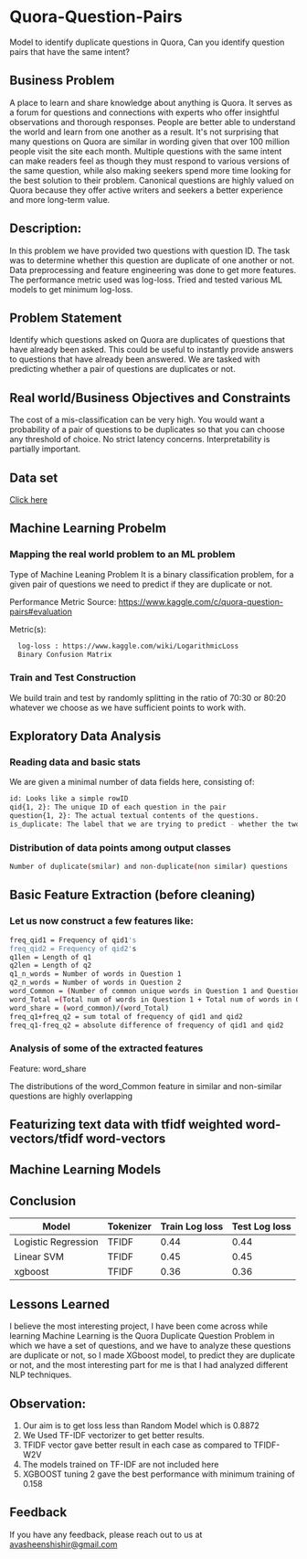 
# Quora-Question-Pairs
Model to identify duplicate questions in Quora, Can you identify question pairs that have the same intent?

## Business Problem
A place to learn and share knowledge about anything is Quora. It serves as a forum for questions and connections with experts who offer insightful observations and thorough responses. People are better able to understand the world and learn from one another as a result.
It's not surprising that many questions on Quora are similar in wording given that over 100 million people visit the site each month. Multiple questions with the same intent can make readers feel as though they must respond to various versions of the same question, while also making seekers spend more time looking for the best solution to their problem. Canonical questions are highly valued on Quora because they offer active writers and seekers a better experience and more long-term value.

## Description: 
In this problem we have provided two questions with question ID. The task was to determine whether this question are duplicate of one another or not. Data preprocessing and feature engineering was done to get more features. The performance metric used was log-loss. Tried and tested various ML models to get minimum log-loss.

## Problem Statement
Identify which questions asked on Quora are duplicates of questions that have already been asked.
This could be useful to instantly provide answers to questions that have already been answered.
We are tasked with predicting whether a pair of questions are duplicates or not.

## Real world/Business Objectives and Constraints
The cost of a mis-classification can be very high.
You would want a probability of a pair of questions to be duplicates so that you can choose any threshold of choice.
No strict latency concerns.
Interpretability is partially important.

## Data set 
[Click here](https://www.kaggle.com/c/quora-question-pairs/data)

## Machine Learning Probelm
### Mapping the real world problem to an ML problem

Type of Machine Leaning Problem
It is a binary classification problem, for a given pair of questions we need to predict if they are duplicate or not.

Performance Metric
Source: https://www.kaggle.com/c/quora-question-pairs#evaluation

Metric(s):


```bash
  log-loss : https://www.kaggle.com/wiki/LogarithmicLoss
  Binary Confusion Matrix
```

### Train and Test Construction
We build train and test by randomly splitting in the ratio of 70:30 or 80:20 whatever we choose as we have sufficient points to work with.

## Exploratory Data Analysis
### Reading data and basic stats
We are given a minimal number of data fields here, consisting of:



```bash
id: Looks like a simple rowID
qid{1, 2}: The unique ID of each question in the pair
question{1, 2}: The actual textual contents of the questions.
is_duplicate: The label that we are trying to predict - whether the two questions are duplicates of each other.
```

### Distribution of data points among output classes


```bash
Number of duplicate(smilar) and non-duplicate(non similar) questions
```

## Basic Feature Extraction (before cleaning)
### Let us now construct a few features like:




```bash
freq_qid1 = Frequency of qid1's
freq_qid2 = Frequency of qid2's
q1len = Length of q1
q2len = Length of q2
q1_n_words = Number of words in Question 1
q2_n_words = Number of words in Question 2
word_Common = (Number of common unique words in Question 1 and Question 2)
word_Total =(Total num of words in Question 1 + Total num of words in Question 2)
word_share = (word_common)/(word_Total)
freq_q1+freq_q2 = sum total of frequency of qid1 and qid2
freq_q1-freq_q2 = absolute difference of frequency of qid1 and qid2
```

### Analysis of some of the extracted features
Feature: word_share

The distributions of the word_Common feature in similar and non-similar questions are highly overlapping

## Featurizing text data with tfidf weighted word-vectors/tfidf word-vectors
## Machine Learning Models
## Conclusion

| Model             | Tokenizer | Train Log loss | Test Log loss 
| ----------------- | ----------- | -------------| ----------------
| Logistic Regression | TFIDF | 0.44 | 0.44 |
| Linear SVM | TFIDF | 0.45 | 0.45 |
| xgboost | TFIDF | 0.36 | 0.36 |


## Lessons Learned

I believe the most interesting project, I have been come across while learning Machine Learning is the Quora Duplicate Question Problem in which we have a set of questions, and we have to analyze these questions are duplicate or not, so I made XGboost model, to predict they are duplicate or not, and the most interesting part for me is that I had analyzed different NLP techniques.


## Observation:
1. Our aim is to get loss less than Random Model which is 0.8872
2. We Used TF-IDF vectorizer to get better results.
3. TFIDF vector gave better result in each case as compared to TFIDF-W2V
4. The models trained on TF-IDF are not included here
5. XGBOOST tuning 2 gave the best performance with minimum training of 0.158




## Feedback

If you have any feedback, please reach out to us at avasheenshishir@gmail.com







